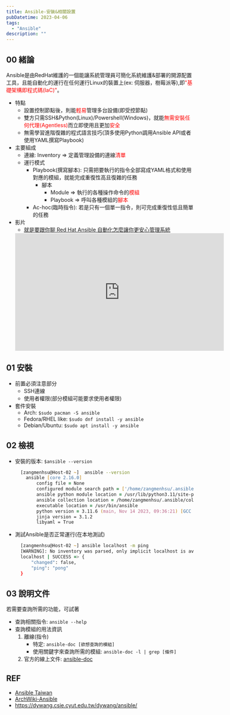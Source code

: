```yaml
---
title: Ansible-安裝&相關設置
pubDatetime: 2023-04-06
tags:
  - "Ansible"
description: ""
---
```


## 00 緒論

Ansible是由RedHat維護的一個能讓系統管理員可簡化系統維護&部署的開源配置工具，且能自動化的運行在任何運行Linux的裝置上(ex: 伺服器，樹莓派等),即<font color=red>"基礎架構即程式碼(IaC)"</font>。

- 特點
  - 設置控制節點後，則能<font color=red>輕易</font>管理多台設備(即受控節點)
  - 雙方只需SSH&Python(Linux)/Powershell(Windows)，就能<font color=red>無需安裝任何代理(Agentless)</font>而立即使用且更加<font color=red>安全</font>
  - 無需學習進階復雜的程式語言技巧(頂多使用Python調用Ansible API或者使用YAML撰寫Playbook)
- 主要組成
  - 連線: Inventory => 定義管理設備的連線<font color=red>清單</font>
  - 運行模式
    - Playbook(撰寫腳本): 只需把要執行的指令全部寫成YAML格式和使用對應的模組，就能完成重復性高且復雜的任務
      - 腳本
        - Module => 執行的各種操作命令的<font color=red>模組</font>
        - Playbook => 呼叫各種模組的<font color=red>腳本</font>
    - Ac-hoc(臨時指令): 若是只有一個單一指令，則可完成重復性低且簡單的任務
- 影片
  - [就是要跟你聊 Red Hat Ansible 自動化怎麼讓你更安心管理系統](https://www.youtube.com/watch?v=QOMg9f6gFOs)
  <iframe width="560" height="315" src="https://www.youtube.com/embed/QOMg9f6gFOs?si=l12-juyKwRGL1Lj-" title="YouTube video player" frameborder="0" allow="accelerometer; autoplay; clipboard-write; encrypted-media; gyroscope; picture-in-picture; web-share" referrerpolicy="strict-origin-when-cross-origin" allowfullscreen></iframe>

## 01 安裝

- 前置必須注意部分
  - SSH連線
  - 使用者權限(部分模組可能要求使用者權限)
- 套件安裝
  - Arch: `$sudo pacman -S ansible`
  - Fedora/RHEL like: `$sudo dnf install -y ansible`
  - Debian/Ubuntu: `$sudo apt install -y ansible`

## 02 檢視

- 安裝的版本: `$ansible --version`
  ```zsh
    [zangmenhsu@Host-02 ~]  ansible --version
      ansible [core 2.16.0]
          config file = None
          configured module search path = ['/home/zangmenhsu/.ansible/plugins/modules', '/usr/share/ansible/plugins/modules']
          ansible python module location = /usr/lib/python3.11/site-packages/ansible
          ansible collection location = /home/zangmenhsu/.ansible/collections:/usr/share/ansible/collections
          executable location = /usr/bin/ansible
          python version = 3.11.6 (main, Nov 14 2023, 09:36:21) [GCC 13.2.1 20230801] (/usr/bin/python)
          jinja version = 3.1.2
          libyaml = True
  ```
- 測試Ansible是否正常運行(在本地測試)
  ```zsh
    [zangmenhsu@Host-02 ~] ansible localhost -m ping
    [WARNING]: No inventory was parsed, only implicit localhost is available
    localhost | SUCCESS => {
        "changed": false,
        "ping": "pong"
    }
  ```

## 03 說明文件

若需要查詢所需的功能，可試著

- 查詢相關指令: `ansible --help`
- 查詢模組的用法資訊
  1. 離線(指令)
     - 特定: `ansible-doc [欲想查詢的模組]`
     - 使用關鍵字來查詢所需的模組: `ansible-doc -l | grep [條件]`
  2. 官方的線上文件: [ansible-doc](https://docs.ansible.com/ansible/2.9/modules/modules_by_category.html)

## REF

- [Ansible Taiwan](https://ansible.tw/#!docs/installation.md)
- [ArchWiki-Ansible](https://wiki.archlinux.org/title/Ansible)
- https://dywang.csie.cyut.edu.tw/dywang/ansible/
